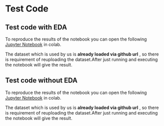 # Test Code

## Test code with EDA
To reproduce the results of the notebook you can open the following [Jupyter Notebook](https://github.com/abhishek-pes/DA-Project-Amazon-product-listing/blob/main/AmazonProductNLP.ipynb) in colab. 

The dataset which is used by us is **already loaded via github url** , so there is requirement of reuploading the dataset.After just running and executing the notebook will give the result.

## Test code without EDA
To reproduce the results of the notebook you can open the following [Jupyter Notebook](https://github.com/abhishek-pes/DA-Project-Amazon-product-listing/blob/main/AmazonProductNLP.ipynb) in colab. 

The dataset which is used by us is **already loaded via github url** , so there is requirement of reuploading the dataset.After just running and executing the notebook will give the result.

